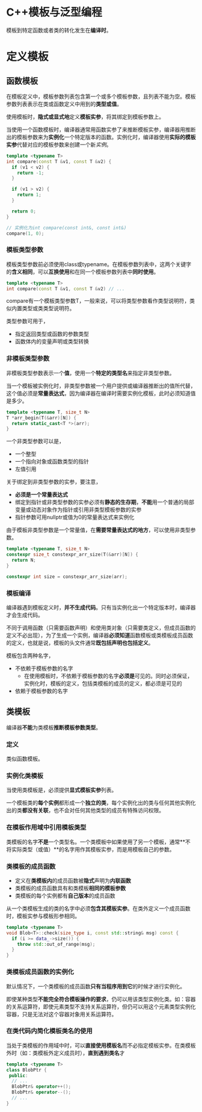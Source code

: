 # C++模板与泛型编程

模板到特定函数或者类的转化发生在**编译时**。

# 定义模板

## 函数模板

在模板定义中，模板参数列表包含第一个或多个模板参数，且列表不能为空。模板参数列表表示在类或函数定义中用到的**类型或值**。

使用模板时，**隐式或显式地**定义**模板实参**，将其绑定到模板参数上。

当使用一个函数模板时，编译器通常用函数实参了来推断模板实参，编译器用推断出的模板参数来为**实例化**一个特定版本的函数。实例化时，编译器使用**实际的模板实参**代替对应的模板参数来创建一个新*实例*。

```cpp
template <typename T>
int compare(const T &v1, const T &v2) {
  if (v1 < v2) {
    return -1;
  }

  if (v1 > v2) {
    return 1;
  }

  return 0;
}

// 实例化为int compare(const int&, const int&)
compare(1, 0);
```

### 模板类型参数

模板类型参数前必须使用class或typename。在模板参数列表中，这两个关键字的**含义相同**，可以**互换使用**和在同一个模板参数列表中**同时使用**。

```cpp
template <typename T>
int compare(const T &v1, const T &v2) // ...
```

compare有一个模板类型参数T，一般来说，可以将类型参数看作类型说明符，类似内置类型或类类型说明符。

类型参数可用于，

* 指定返回类型或函数的参数类型
* 函数体内的变量声明或类型转换

### 非模板类型参数

非模板类型参数表示一个**值**，使用一个**特定的类型名**来指定非类型参数。

当一个模板被实例化时，非类型参数被一个用户提供或编译器推断出的值所代替，这个值必须是**常量表达式**，因为编译器在编译时需要实例化模板，此时必须知道值是多少。

```cpp
template <typename T, size_t N>
T *arr_begin(T(&arr)[N]) {
  return static_cast<T *>(arr);
}
```

一个非类型参数可以是，

* 一个整型
* 一个指向对象或函数类型的指针
* 左值引用

关于绑定到非类型参数的实参，要注意，

* **必须是一个常量表达式**
* 绑定到指针或非类型参数的实参必须有**静态的生存期**，**不能**用一个普通的局部变量或动态对象作为指针或引用非类型模板参数的实参
* 指针参数可用nullptr或值为0的常量表达式来实例化

由于模板非类型参数是一个常量值，在**需要常量表达式的地方**，可以使用非类型参数。

```cpp
template <typename T, size_t N>
constexpr size_t constexpr_arr_size(T(&arr)[N]) {
  return N;
}

constexpr int size = constexpr_arr_size(arr);
```

### 模板编译

编译器遇到模板定义时，**并不生成代码**。只有当实例化出一个特定版本时，编译器才会生成代码。

不同于调用函数（只需要函数声明）和使用类对象（只需要类定义，但成员函数的定义不必出现），为了生成一个实例，编译器**必须知道**函数模板或类模板成员函数的定义，也就是说，模板的头文件通常**既包括声明也包括定义**。

模板包含两种名字，

* 不依赖于模板参数的名字
    * 在使用模板时，不依赖于模板参数的名字**必须是**可见的。同时必须保证，实例化时，模板的定义，包括类模板的成员的定义，都必须是可见的
* 依赖于模板参数的名字

## 类模板

编译器**不能**为类模板**推断模板参数类型**。

### 定义

类似函数模板。

### 实例化类模板

当使用类模板是，必须提供**显式模板实参**列表。

一个模板类的**每个实例**都形成一个**独立的类**，每个实例化出的类与任何其他实例化出的类**都没有关联**，也不会对任何其他类型的成员有特殊访问权限。

### 在模板作用域中引用模板类型

类模板的名字**不是**一个类型名。一个类模板中如果使用了另一个模板，通常**不将实际类型（或值）**的名字用作其模板实参，而是用模板自己的参数。

### 类模板的成员函数

* 定义在**类模板内**的成员函数被**隐式**声明为**内联函数**
* 类模板的成员函数具有和类模板**相同的模板参数**
* 类模板的每个实例都有**自己版本**的成员函数

从一个类模板生成的类的名字中必须**包含其模板实参**。在类外定义一个成员函数时，模板实参与模板形参相同。

```cpp
template <typename T>
void Blob<T>::check(size_type i, const std::string& msg) const {
  if (i >= data_->size()) {
    throw std::out_of_range(msg);
  }
}
```

### 类模板成员函数的实例化

默认情况下，一个类模板的成员函数**只有当程序用到它**的时候才进行实例化。

即使某种类型**不能完全符合模板操作的要求**，仍可以用该类型实例化类。如：容器的关系运算符，即使元素类型不支持关系运算符，但仍可以用这个元素类型实例化容器，只是无法对这个容器对象用关系运算符。

### 在类代码内简化模板类名的使用

当处于类模板的作用域中时，可以**直接使用模板名**而不必指定模板实参。在类模板外时（如：类模板外定义成员时），**直到遇到类名**才

```cpp
template <typename T>
class BlobPtr {
 public:
  // ...
  BlobPtr& operator++();
  BlobPtr& operator--();
  // ...
}
```